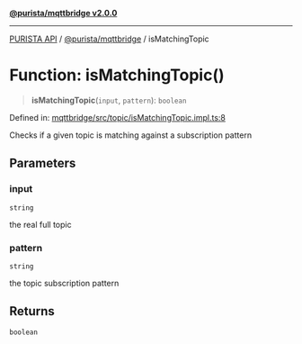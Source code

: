 [**@purista/mqttbridge v2.0.0**](../README.md)

***

[PURISTA API](../../../packages.md) / [@purista/mqttbridge](../README.md) / isMatchingTopic

# Function: isMatchingTopic()

> **isMatchingTopic**(`input`, `pattern`): `boolean`

Defined in: [mqttbridge/src/topic/isMatchingTopic.impl.ts:8](https://github.com/puristajs/purista/blob/master/packages/mqttbridge/src/topic/isMatchingTopic.impl.ts#L8)

Checks if a given topic is matching against a subscription pattern

## Parameters

### input

`string`

the real full topic

### pattern

`string`

the topic subscription pattern

## Returns

`boolean`
